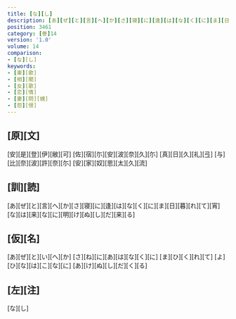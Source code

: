 ```yaml
---
title: [な][し]
description: [あ][ぜ][と][言][へ][か][さ][寝][に][逢][は][な][く][に][ま][日][暮][れ][て][宵][な][は][来][な][に][明][け][ぬ][し][だ][来][る]
position: 3461
category: [巻]14
version: '1.0'
volume: 14
comparison:
- [な][し]
keywords:
- [東][歌]
- [相][聞]
- [女][歌]
- [恋][情]
- [妻][問][媿]
- [怨][恨]
---
```


## [原][文]

[安][是][登][伊][敝][可] [佐][宿][尓][安][波][奈][久][尓] [真][日][久][礼][弖] [与][比][奈][波][許][奈][尓] [安][家][奴][思][太][久][流]

## [訓][読]

[あ][ぜ][と][言][へ][か][さ][寝][に][逢][は][な][く][に][ま][日][暮][れ][て][宵][な][は][来][な][に][明][け][ぬ][し][だ][来][る]

## [仮][名]

[あ][ぜ][と][い][へ][か] [さ][ね][に][あ][は][な][く][に] [ま][ひ][く][れ][て] [よ][ひ][な][は][こ][な][に] [あ][け][ぬ][し][だ][く][る]

## [左][注]

[な][し]
